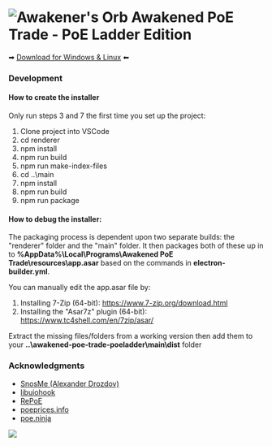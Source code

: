 # ![Awakener's Orb](https://web.poecdn.com/image/Art/2DItems/Currency/TransferOrb.png) Awakened PoE Trade - PoE Ladder Edition

➡ [Download for Windows & Linux](https://snosme.github.io/awakened-poe-trade/download) ⬅

### Development

#### How to create the installer

Only run steps 3 and 7 the first time you set up the project:
1) Clone project into VSCode
2) cd renderer
3) npm install
4) npm run build
5) npm run make-index-files
6) cd ..\main
7) npm install
8) npm run build
9) npm run package

#### How to debug the installer:
The packaging process is dependent upon two separate builds: the "renderer" folder and the "main" folder. It then packages both of these up in to **%AppData%\Local\Programs\Awakened PoE Trade\resources\app.asar** based on the commands in **electron-builder.yml**.

You can manually edit the app.asar file by:
1) Installing 7-Zip (64-bit): https://www.7-zip.org/download.html
2) Installing the "Asar7z" plugin (64-bit): https://www.tc4shell.com/en/7zip/asar/

Extract the missing files/folders from a working version then add them to your **..\awakened-poe-trade-poeladder\main\dist** folder

### Acknowledgments

- [SnosMe (Alexander Drozdov)](https://github.com/SnosMe)
- [libuiohook](https://github.com/kwhat/libuiohook)
- [RePoE](https://github.com/brather1ng/RePoE)
- [poeprices.info](https://www.poeprices.info/)
- [poe.ninja](https://poe.ninja/)

![](https://i.imgur.com/MATqhv7.png)
